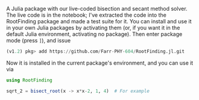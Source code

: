 A Julia package with our live-coded bisection and secant method solver.  The
live code is in the notebook; I've extracted the code into the RootFinding
package and made a test suite for it.  You can install and use it in your own
Julia packages by activating them (or, if you want it in the default Julia
environment, activating no package).  Then enter package mode (press `]`), and
issue

```julia
(v1.2) pkg> add https://github.com/Farr-PHY-604/RootFinding.jl.git
```

Now it is installed in the current package's environment, and you can use it via

```julia
using RootFinding

sqrt_2 = bisect_root(x -> x*x-2, 1, 4)  # For example
```
